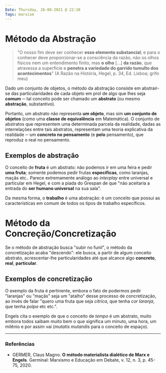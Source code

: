 ```yaml
---
Date: Thursday, 26-08-2021 @ 22:10
Tags: marxism
---
```

# Método da Abstração
> "O nosso fim deve ser conhecer **esse elemento substancial**; e para o conhecer deve proporcionar-se a consciência da razão, não os olhos físicos nem um entendimento finito, mas **o olho** \[...\] **da razão**, que atravessa a superfície e **penetra a variedade do garrido tumulto dos acontecimentos**" (A Razão na História, Hegel, p. 34, Ed. Lisboa; grifo meu)

Dado um conjunto de objetos, o método da abstração consiste em abstrair-se das particularidades de cada objeto em prol de algo que lhes seja **comum** ─ tal conceito pode ser chamado um **abstrato** (ou mesmo **abstração**, substantivo). 

Portanto, um abstrato não representa **um objeto**, mas sim **um conjunto de objetos** (como uma **classe de equivalência** em Matemática). O conjunto de abstratos que representem uma determinada parcela da realidade, dadas as interrelações entre tais abstratos, representam uma teoria explicativa da realidade ─ um **concreto no pensamento** (e **pelo** pensamento), que reproduz o real no pensamento. 

## Exemplos de abstração
O conceito de **fruta** é um abstrato: não podemos ir em uma feira e pedir **uma fruta**; somente podemos pedir frutas **específicas**, como laranjas, maçãs etc.. Parece extremamente análogo ao *interplay* entre universal e particular em Hegel, e com a piada do Grespan de que "não aceitaria a entrada do **ser humano universal** na sua sala". 

Da mesma forma, o **trabalho** é uma abstração: é um conceito que possui as características em comum de todos os tipos de trabalho específicos. 

# Método da Concreção/Concretização
Se o método de abstração busca "subir no funil", o método da concretização acaba "descendo": ele busca, a partir de algum conceito abstrato, acrescentar-lhe particularidades até que alcance algo **concreto**, **real**, **particular**.

## Exemplos de concretização
O exemplo da fruta é pertinente, embora o fato de podermos pedir "laranjas" ou "maçãs" seja um "atalho" desse processo de concretização, ao invés de falar "quero uma fruta que seja *cítrica*, que tenha *cor laranja*, que tenha *polpa* etc etc.". 

Engels cita o exemplo de que o conceito de *tempo* é um abstrato, muito embora todos saibam muito bem o que significa um minuto, uma hora, um milênio e por assim vai (*mutatis mutandis* para o conceito de espaço). 

---
### Referências
- GERMER, Claus Magno. **O método materialista dialético de Marx e Engels**. Germinal: Marxismo e Educação em Debate, v. 12, n. 3, p. 45-75, 2020.